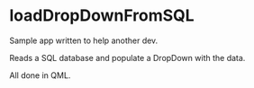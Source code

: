 loadDropDownFromSQL
======

Sample app written to help another dev.

Reads a SQL database and populate a DropDown with the data.

All done in QML.
